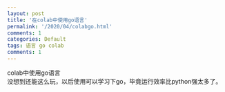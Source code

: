 ```yaml
---
layout: post
title: '在colab中使用go语言'
permalink: '/2020/04/colabgo.html'
comments: 1
categories: Default
tags: 语言 go colab
comments: 1
---
```

  
colab中使用go语言  
没想到还能这么玩，以后使用可以学习下go，毕竟运行效率比python强太多了。  
  

<script src="https://gist.github.com/napoler/a06057d8bcae884882c197c1fdef937a.js"></script>